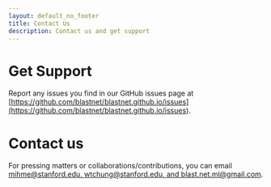 ```yaml
---
layout: default_no_footer
title: Contact Us
description: Contact us and get support
---
```


# Get Support
Report any issues you find in our GitHub issues page at [https://github.com/blastnet/blastnet.github.io/issues](https://github.com/blastnet/blastnet.github.io/issues).


# Contact us
For pressing matters or collaborations/contributions, you can email [mihme@stanford.edu, wtchung@stanford.edu, and blast.net.ml@gmail.com](mailto:mihme@stanford.edu,wtchung@stanford.edu,blast.net.ml@gmail.com).


